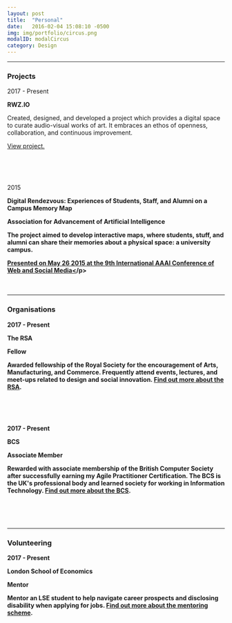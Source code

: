 ```yaml
---
layout: post
title:  "Personal"
date:   2016-02-04 15:08:10 -0500
img: img/portfolio/circus.png
modalID: modalCircus
category: Design
---
```

<section class="grid">
      <hr>
      <div class="col lg-3 md-12 sm-12 section-title" align="left">
        <h3>Projects</h3>
      </div>
      <div class="col lg-3 md-4 sm-12" align="left">
        <p>2017 - Present</p>
      </div>
      <div class="col lg-6 md-8 sm-12" align="left">
        <p><b>RWZ.IO</b></p>
            
<p>Created, designed, and developed a project which provides a digital space to curate audio-visual works of art. It embraces an ethos of openness, collaboration, and continuous improvement.</p>
            
<p><a href="https://rwz.io" target="_blank">View project.</a></p>     
      <br> <br> <br>
      </div>
      <div class="col lg-3 md-4 sm-12" align="left">
        <p>2015</p>
      </div>
      <div class="col lg-6 md-8 sm-12" align="left">
        <p><b>Digital Rendezvous: Experiences of Students, Staff, and Alumni on a Campus Memory Map<b></p>
            <p>Association for Advancement of Artificial Intelligence</p>
            
<p>The project aimed to develop interactive maps, where students, stuff, and alumni can share their memories about a physical space: a university campus.</p>

<p><a href="https://www.aaai.org/ocs/index.php/ICWSM/ICWSM15/paper/viewFile/10650/10543" target="_blank">Presented on May 26 2015 at the 9th International AAAI Conference of Web and Social Media<</a>/p>
      <br> <br> <br>
      </div>
<hr width="100%" align="center">
      <div class="col lg-3 md-12 sm-12 section-title" align="left">
        <h3>Organisations</h3>
      </div>
      <div class="col lg-3 md-4 sm-12" align="left">
        <p>2017 - Present</p>
      </div>
      <div class="col lg-6 md-8 sm-12" align="left">
        <p><b>The RSA</b></a></h4>
        <p>Fellow</p>
        
  <p>Awarded fellowship of the Royal Society for the encouragement of Arts, Manufacturing, and Commerce. Frequently attend events, lectures, and meet-ups related to design and social innovation. <a href="https://www.thersa.org/" target="_blank">Find out more about the RSA</a>.</p>
        <br> <br> <br>
      </div>
<div class="col lg-3 md-4 sm-12" align="left">
        <p>2017 - Present</p>
      </div>
      <div class="col lg-6 md-8 sm-12" align="left">
        <p><b>BCS</b></a></h4>
        <p>Associate Member</p>
        
  <p>Rewarded with associate membership of the British Computer Society after successfully earning my Agile Practitioner Certification. The BCS is the UK's professional body and learned society for working in Information Technology. <a href="https://www.bcs.org/" target="_blank">Find out more about the BCS</a>.</p>
        <br> <br> <br>
      </div>
<hr width="100%" align="center">
      <div class="col lg-3 md-12 sm-12 section-title" align="left">
        <h3>Volunteering</h3>
      </div>
      <div class="col lg-3 md-4 sm-12" align="left">
        <p>2017 - Present</p>
      </div>
      <div class="col lg-6 md-8 sm-12" align="left">
        <p><b>London School of Economics</b></p>
        <p>Mentor<p>
      
<p>Mentor an LSE student to help navigate career prospects and disclosing disability when applying for jobs. <a href="https://info.lse.ac.uk/current-students/careers/services/for/students-with-disabilities/disability-mentoring-scheme" target="_blank">Find out more about the mentoring scheme</a>.</p>
      </div>
</section>
